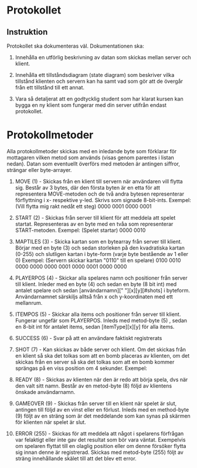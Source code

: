 # Protokollet
## Instruktion
Protokollet ska dokumenteras väl. Dokumentationen ska:

1. Innehålla en utförlig beskrivning av datan som skickas mellan server och klient.

2. Innehålla ett tillståndsdiagram (state diagram) som beskriver vilka tillstånd klienten och servern kan ha samt vad som gör att de övergår från ett tillstånd till ett annat.

3. Vara så detaljerat att en godtycklig student som har klarat kursen kan bygga en ny klient som fungerar med din server utifrån endast protokollet.


# Protokollmetoder

Alla protokollmetoder skickas med en inledande byte som förklarar för mottagaren vilken metod som används (visas genom parentes i listan nedan). Datan som eventuellt överförs med metoden är antingen siffror, strängar eller byte-arrayer.

1. MOVE (1) - Skickas från en klient till servern när användaren vill flytta sig. Består av 3 bytes, där den första byten är en etta för att representera MOVE-metoden och de två andra bytesen representerar förflyttning i x- respektive y-led. Skrivs som signade 8-bit-ints.
Exempel: (Vill flytta mig rakt nedåt ett steg)
0000 0001 0000 0001

2. START (2) - Skickas från server till klient för att meddela att spelet startat. Representeras av en byte med en tvåa som representerar START-metoden.
Exempel: (Spelet startar)
0000 0010

3. MAPTILES (3)  - Skicka kartan som en bytearray från server till klient. Börjar med en byte (3) och sedan storleken på den kvadratiska kartan (0-255) och slutligen kartan i byte-form (varje byte bestående av 1 eller 0)
Exempel: (Servern skickar kartan  "0110" till en spelare)
0100 0010 0000 0000 0000 0001 0000 0001 0000 0000

4. PLAYERPOS (4) - Skickar alla spelares namn och positioner från server till klient. Inleder med en byte (4) och sedan en byte (8 bit int) med antalet spelare och sedan [användarnamn][" "][x][y][#shots] i byteform. Användarnamnet särskiljs alltså från x och y-koordinaten med ett mellanrum.

5. ITEMPOS  (5)  - Skickar alla items och positioner från server till klient. Fungerar ungefär som PLAYERPOS. Inleds med metod-byte (5) , sedan en 8-bit int för antalet items, sedan [itemType][x][y] för alla items.

6. SUCCESS  (6)  - Svar på att en användare faktiskt registrerats

7. SHOT (7)  - Kan skickas av både server och klient. Om det skickas från en klient så ska det tolkas som att en bomb placeras av klienten, om det skickas från en server så ska det tolkas som att en bomb kommer sprängas på en viss position om 4 sekunder.
Exempel:

8. READY (8) - Skickas av klienten när den är redo att börja spela, dvs när den valt sitt namn. Består av en metod-byte (8) följd av klientens önskade användarnamn.

9. GAMEOVER (9) - Skickas från server till en klient när spelet är slut, antingen till följd av en vinst eller en förlust. Inleds med en method-byte (9) följt av en sträng som är det meddelande som kan synas på skärmen för klienten när spelet är slut.

10. ERROR (255) - Skickas för att meddela att något i spelarens förfrågan var felaktigt eller inte gav det resultat som bör vara väntat. Exempelvis om spelaren flyttat till en olaglig position eller om denne försöker flytta sig innan denne är registrerad. Skickas med metod-byte (255) följt av sträng innehållande skälet till att det blev ett error.
